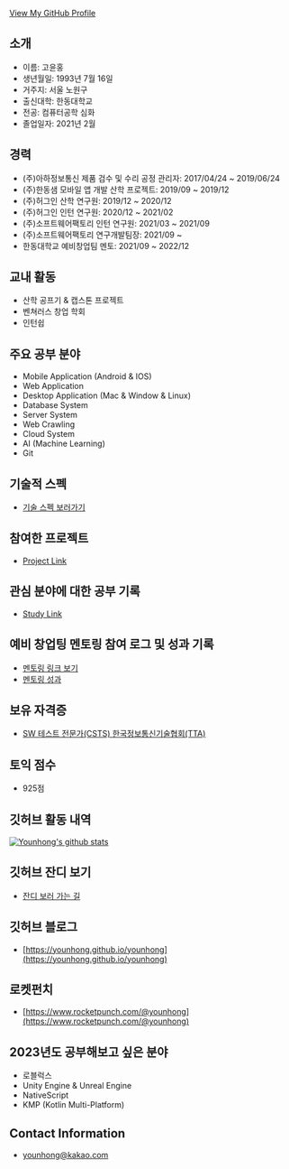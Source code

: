 <!--
**Younhong/Younhong** is a ✨ _special_ ✨ repository because its `README.md` (this file) appears on your GitHub profile.
-->

[View My GitHub Profile](https://github.com/Younhong)

## 소개
* 이름: 고윤홍
* 생년월일: 1993년 7월 16일
* 거주지: 서울 노원구
* 출신대학: 한동대학교
* 전공: 컴퓨터공학 심화
* 졸업일자: 2021년 2월

## 경력
* (주)아하정보통신 제품 검수 및 수리 공정 관리자: 2017/04/24 ~ 2019/06/24
* (주)한동샘 모바일 앱 개발 산학 프로젝트: 2019/09 ~ 2019/12
* (주)허그인 산학 연구원: 2019/12 ~ 2020/12
* (주)허그인 인턴 연구원: 2020/12 ~ 2021/02
* (주)소프트웨어팩토리 인턴 연구원: 2021/03 ~ 2021/09
* (주)소프트웨어팩토리 연구개발팀장: 2021/09 ~
* 한동대학교 예비창업팀 멘토: 2021/09 ~ 2022/12

## 교내 활동
* 산학 공프기 & 캡스톤 프로젝트
* 벤쳐러스 창업 학회
* 인턴쉽

## 주요 공부 분야
* Mobile Application (Android & IOS)
* Web Application
* Desktop Application (Mac & Window & Linux) 
* Database System
* Server System
* Web Crawling
* Cloud System
* AI (Machine Learning)
* Git

## 기술적 스펙
* [기술 스펙 보러가기](https://planet-collar-b02.notion.site/a8ebfc98555e4e6dbf60e65b82cae429)

## 참여한 프로젝트
* [Project Link](https://planet-collar-b02.notion.site/d914fe48d9274de1960e41e91c78e7a0)

## 관심 분야에 대한 공부 기록
* [Study Link](https://planet-collar-b02.notion.site/0cb0f086269844bbba174c8613ed2300)

## 예비 창업팅 멘토링 참여 로그 및 성과 기록
* [멘토링 링크 보기](https://planet-collar-b02.notion.site/0a01e5349a95463e9d153f7728ec8067)
* [멘토링 성과](https://planet-collar-b02.notion.site/316f2e3739b74ca584e1e468929e70fd)

## 보유 자격증
* [SW 테스트 전문가(CSTS) 한국정보통신기술협회(TTA)](https://github.com/Younhong/younhong/blob/master/TTA%E1%84%8B%E1%85%A1%E1%84%8F%E1%85%A1%E1%84%83%E1%85%A6%E1%84%86%E1%85%B5%20%E1%84%8C%E1%85%A1%E1%84%80%E1%85%A7%E1%86%A8%E1%84%8E%E1%85%B1%E1%84%83%E1%85%B3%E1%86%A8%E1%84%92%E1%85%AA%E1%86%A8%E1%84%8B%E1%85%B5%E1%86%AB%E1%84%89%E1%85%A5.pdf)

## 토익 점수
* 925점

## 깃허브 활동 내역
[![Younhong's github stats](https://github-readme-stats.vercel.app/api?username=younhong&show_icons=true&theme=tokyonight)](https://github.com/anuraghazra/github-readme-stats)

## 깃허브 잔디 보기
* [잔디 보러 가는 길](https://younhong.github.io/younhong/contribution.html)

## 깃허브 블로그
* [https://younhong.github.io/younhong](https://younhong.github.io/younhong)

## 로켓펀치
* [https://www.rocketpunch.com/@younhong](https://www.rocketpunch.com/@younhong)

## 2023년도 공부해보고 싶은 분야
* 로블럭스
* Unity Engine & Unreal Engine
* NativeScript
* KMP (Kotlin Multi-Platform)

## Contact Information
* <a href="mailto: younhong@kakao.com">younhong@kakao.com</a> 
